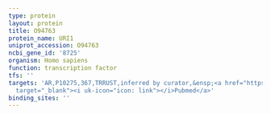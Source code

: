 ```yaml
---
type: protein
layout: protein
title: O94763
protein_name: URI1
uniprot_accession: O94763
ncbi_gene_id: '8725'
organism: Homo sapiens
function: transcription factor
tfs: ''
targets: 'AR,P10275,367,TRRUST,inferred by curator,&ensp;<a href="https://www.ncbi.nlm.nih.gov/pubmed/?term=21730289%5Buid%5D"
  target="_blank"><i uk-icon="icon: link"></i>Pubmed</a>'
binding_sites: ''
---
```

